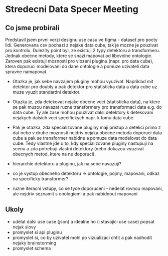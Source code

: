 # Stredecni Data Specer Meeting

## Co jsme probirali

Predstavil jsem prvni verzi designu use casu ve figma - dataset pro pocty lidi. Generovana csv pochazi z nejake data cube, tak je mozne je pouzivat pro kontrolu. Dulezity point byl, ze existuji 2 typy detektoru a transformeru. Jednak obecne metody, ktere se snazi mapovat od libovolne ontologie. Zaroven pak existuji moznosti pro vlozeni pluginu (napr. pro data cube), ktera dopuruci modelovani do dane ontologie a pomuze uzivateli data spravne namapovat.

-   Otazka je, jak sebe navzajem pluginy mohou vyuzivat. Napriklad mit detektor pro doubly a pak detektor pro statisticka data a data cube uz muze vyuzit standardni detektor.
-   Otazka je, zda detekovat nejake obecne veci (statisticka data), na ktere se pak muzou navazat ruzne transformery pro transformaci data e.g. do data cube. Ty ale zase mohou pouzivat dalsi detektory k detekovani nejakych dalsich veci specifickych napr. k tomu data cube.
-   Pak je otazka, zda specializovane pluginy maji pristup a detekci primo z dat nebo v druhe moznosti nejdriv nejaka obecne metoda doporuci data cube a pak se transformer nabidne a pomuze data modelovat do data cube. Tedy vlastne jde o to, kdy specializovane pluginy nastupuji na scenu a zda potrebuji vlastni detektory (nebo dokazou vyuzivat obecnych metod, ktere na ne doporuci).

-   hierarchie detektoru a pluginu, jak na sebe navazuji?
-   co je vystup obecneho detektoru -> ontologie, pojmy, mapovani, odkaz na specificky transformer?
-   ruzne iteracni vstupy, co se tyce doporuceni - nedelat rovnou mapovani, ale nejdriv seznamit s onologiemi a pak nabidnout mapovani

## Ukoly

-   udelat dalsi use case (json) a idealne ho (i stavajici use case) popsat nejak slovy
-   promyslet si api pluginu
-   promyslet si, co by uzivatel mohl po vizualizaci chtit a pak nadhodit nejaky brainstorming
-   promyslet schema
